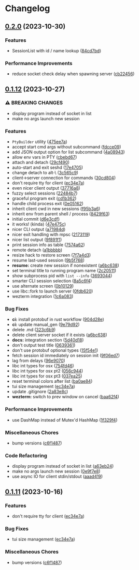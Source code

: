 # Changelog

## [0.2.0](https://github.com/willothy/sesh/compare/v0.1.12...v0.2.0) (2023-10-30)


### Features

* SessionList with id / name lookup ([84cd7bd](https://github.com/willothy/sesh/commit/84cd7bd5a8ffcf299314dc80f32ad8415e3efb4d))


### Performance Improvements

* reduce socket check delay when spawning server ([cb22456](https://github.com/willothy/sesh/commit/cb224561bc103a35343984727ea1cda16f6b1aa9))

## [0.1.12](https://github.com/willothy/sesh/compare/v0.1.11...v0.1.12) (2023-10-27)


### ⚠ BREAKING CHANGES

* display program instead of socket in list
* make no args launch new session

### Features

* `PtyBuilder` utility ([475ee7a](https://github.com/willothy/sesh/commit/475ee7a74c954730a47c269a7e1501f627acf3bb))
* accept start cmd args without subcommand ([fdcce09](https://github.com/willothy/sesh/commit/fdcce09f1db7ae763bc4e6b0cd6de4c8ee4ebba5))
* add JSON output option for list subcommand ([4a08943](https://github.com/willothy/sesh/commit/4a0894309308700887e459d6745d635b274a090b))
* allow env vars in PTY ([cbebd67](https://github.com/willothy/sesh/commit/cbebd677808197cce1b778ae9ff6cd6c9a5252b6))
* attach and detach ([29cf490](https://github.com/willothy/sesh/commit/29cf49015531eda7120313905a8645ec35c2f372))
* auto-start and exit seshd ([17e4705](https://github.com/willothy/sesh/commit/17e47051fa788b04f64da513580526b150289fa9))
* change detach to alt-\ ([3c565c9](https://github.com/willothy/sesh/commit/3c565c9fb95a43cc6b4a6a96a6175ba5fb5242c9))
* client-&gt;server connection for commands ([30cd804](https://github.com/willothy/sesh/commit/30cd8040a5a263901b294355d222911e92f69e52))
* don't require tty for client ([ec34e7a](https://github.com/willothy/sesh/commit/ec34e7a5fb47ac17301b2ea16e338fe2256b19ad))
* even nicer client output ([37716a8](https://github.com/willothy/sesh/commit/37716a85de9bc6fd7a9b564eda37b5e03bcb6911))
* fuzzy select sessions ([22484b7](https://github.com/willothy/sesh/commit/22484b7baf10ae6fe3978870f4364d525f152584))
* graceful program exit ([cd1b362](https://github.com/willothy/sesh/commit/cd1b36280e5105db68669e7a6132106db9cedbc8))
* handle child process exit ([0e05162](https://github.com/willothy/sesh/commit/0e051624ac9348fe22ab7c8ebe007f590ce0d745))
* inherit client cwd in new sessions ([f95b3a6](https://github.com/willothy/sesh/commit/f95b3a699f04d28d78f7af8af09f0e280a545660))
* inherit env from parent shell / process ([8429f63](https://github.com/willothy/sesh/commit/8429f6305c2145798902378bcb406314393d98cf))
* initial commit ([d6e3cdf](https://github.com/willothy/sesh/commit/d6e3cdf9d96eb29f1e6b94f824223387b831df4e))
* it works! (kinda) ([47e475c](https://github.com/willothy/sesh/commit/47e475c3d04a478d9937355358d889be7429e0f6))
* nicer CLI output ([a71984d](https://github.com/willothy/sesh/commit/a71984d7294db1c5ce6d3d8e3230e0d1b89f2b21))
* nicer exit handling with mpsc ([2173119](https://github.com/willothy/sesh/commit/2173119ce790ceb027ceef845af48a5a8e84e1e8))
* nicer list output ([9f891f1](https://github.com/willothy/sesh/commit/9f891f15364e5c949897c8d729df05351817aa6e))
* print session info as table ([7574a62](https://github.com/willothy/sesh/commit/7574a62a4cc0390df588cea4a2ed74177839390b))
* remote detach ([a1bbbbb](https://github.com/willothy/sesh/commit/a1bbbbb525c427a8527eb593c94c9cf67a7d8d4e))
* resize hack to restore screen ([7f7a4d3](https://github.com/willothy/sesh/commit/7f7a4d3260472f8748228bc83a53fbb5827de7ef))
* resume last-used session ([9b5f768](https://github.com/willothy/sesh/commit/9b5f768175e586dee1257a21a6704f3393c9f54b))
* **resume:** create new session if nonexistent ([a6bc638](https://github.com/willothy/sesh/commit/a6bc638ed1d96962a514f0cf2614ca0dfc2bc9dd))
* set terminal title to running program name ([2c20511](https://github.com/willothy/sesh/commit/2c2051148ac9a1b2d5341317df57c59cb37d1a00))
* show subprocess pid with `list --info` ([3693044](https://github.com/willothy/sesh/commit/36930442060460b246ea8a03d438ff66837828ac))
* smarter CLI session selection ([8a5c6f4](https://github.com/willothy/sesh/commit/8a5c6f4e2667d2c80b06b8996ff0b3537adfa9da))
* use alternate screen ([0b10129](https://github.com/willothy/sesh/commit/0b101290ddb773682f971d594920739abc7806da))
* use libc::fork to launch server ([0fdb620](https://github.com/willothy/sesh/commit/0fdb6206cf6a36701499472252d62ca4c0f52d95))
* wezterm integration ([1c6a083](https://github.com/willothy/sesh/commit/1c6a083386149294f01ed9f366d080d37174a5b2))


### Bug Fixes

* **ci:** install protobuf in rust workflow ([904d28e](https://github.com/willothy/sesh/commit/904d28efd8c4cc95d9a63212fb6f23d0f8ad3016))
* **ci:** update manual_gen ([9e79d92](https://github.com/willothy/sesh/commit/9e79d924fa79e8f3a882cee73182d00f80e8e8cf))
* delete .md ([323c6b9](https://github.com/willothy/sesh/commit/323c6b955ef2b8c4e4b7f01bfa65e1a45336b0e2))
* delete client server socket if it exists ([a6bc638](https://github.com/willothy/sesh/commit/a6bc638ed1d96962a514f0cf2614ca0dfc2bc9dd))
* **docs:** integration section ([5d40d18](https://github.com/willothy/sesh/commit/5d40d1890903edea04617ff8335d562bde5f6674))
* don't output test title ([0639361](https://github.com/willothy/sesh/commit/0639361f8d1d89da7f04551b1929c2d13af8eafa))
* don't use protobuf optional types ([15f54e1](https://github.com/willothy/sesh/commit/15f54e1af94c39fa84878539f74bf269a26a115b))
* fetch session id immediately on session init ([9f06ed7](https://github.com/willothy/sesh/commit/9f06ed7e29d7f59382ad93d7c7d2fa43c7480e29))
* lag from delays ([96e9070](https://github.com/willothy/sesh/commit/96e907003fc0fb984ff9f19c85b128ed7db3eec3))
* libc int types for osx ([754fd46](https://github.com/willothy/sesh/commit/754fd4608e491e045a485fba0722948a6bfd92a5))
* libc int types for osx pt2 ([056c944](https://github.com/willothy/sesh/commit/056c944168d724d69e2cddb4634007c86f7c1a3e))
* libc int types for osx pt3 ([037ea25](https://github.com/willothy/sesh/commit/037ea25dadc770a5ad7fd1532b4c20b85e13d948))
* reset terminal colors after list ([ba0ae84](https://github.com/willothy/sesh/commit/ba0ae84f0ad2d90ba0aa2c17f80be761b49a901a))
* tui size management ([ec34e7a](https://github.com/willothy/sesh/commit/ec34e7a5fb47ac17301b2ea16e338fe2256b19ad))
* update .gitignore ([2a83e8c](https://github.com/willothy/sesh/commit/2a83e8c66cb40a4216c514f02b7a6fde9592f9b2))
* **wezterm:** switch to prev window on cancel ([baa62f4](https://github.com/willothy/sesh/commit/baa62f43673cf40e8ab20d91c38bed90a0ce16d1))


### Performance Improvements

* use DashMap instead of Mutex'd HashMap ([1f329f4](https://github.com/willothy/sesh/commit/1f329f42cc8edb6227ec315a492a449f678f6d83))


### Miscellaneous Chores

* bump versions ([c6f1487](https://github.com/willothy/sesh/commit/c6f1487b47374cb419c041bcec23c112ded70da1))


### Code Refactoring

* display program instead of socket in list ([a63eb24](https://github.com/willothy/sesh/commit/a63eb240f096e23991bbde0d5ff7d389c0988c60))
* make no args launch new session ([0e9f7e8](https://github.com/willothy/sesh/commit/0e9f7e8c57ae4c732481d157cac0b5d448d888ff))
* use async IO for client stdin/stdout ([aaad419](https://github.com/willothy/sesh/commit/aaad419a57ba5fcbb90d8100236375d6709f9656))

## [0.1.11](https://github.com/willothy/sesh/compare/v0.1.10...v0.1.11) (2023-10-16)


### Features

* don't require tty for client ([ec34e7a](https://github.com/willothy/sesh/commit/ec34e7a5fb47ac17301b2ea16e338fe2256b19ad))


### Bug Fixes

* tui size management ([ec34e7a](https://github.com/willothy/sesh/commit/ec34e7a5fb47ac17301b2ea16e338fe2256b19ad))


### Miscellaneous Chores

* bump versions ([c6f1487](https://github.com/willothy/sesh/commit/c6f1487b47374cb419c041bcec23c112ded70da1))
